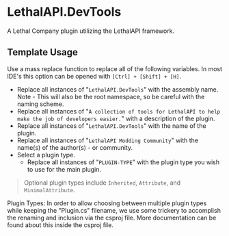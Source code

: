 # LethalAPI.DevTools
A Lethal Company plugin utilizing the LethalAPI framework.

## Template Usage
Use a mass replace function to replace all of the following variables. In most IDE's this option can be opened with `[Ctrl] + [Shift] + [H]`.
- Replace all instances of "`LethalAPI.DevTools`" with the assembly name. Note - This will also be the root namespace, so be careful with the naming scheme.
- Replace all instances of "`A collection of tools for LethalAPI to help make the job of developers easier.`" with a description of the plugin.
- Replace all instances of "`LethalAPI.DevTools`" with the name of the plugin.
- Replace all instances of "`LethalAPI Modding Community`" with the name(s) of the author(s) - or community.
- Select a plugin type.
  - Replace all instances of "`PLUGIN-TYPE`" with the plugin type you wish to use for the main plugin.
> Optional plugin types include `Inherited`, `Attribute`, and `MinimalAttribute`.


Plugin Types:
In order to allow choosing between multiple plugin types while keeping the "Plugin.cs" filename, we use some trickery to accomplish the renaming and inclusion via the csproj file. More documentation can be found about this inside the csproj file.